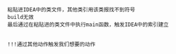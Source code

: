 #
    粘贴进IDEA中的类文件，其他类引用该类报找不到符号
    build无效
    最后通过在粘贴进的类文件中执行main函数，触发IDEA中的索引建立
    

    !!!通过其他动作触发我们想要的动作